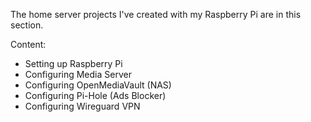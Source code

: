 The home server projects I've created with my Raspberry Pi are in this section.

Content:
- Setting up Raspberry Pi
- Configuring Media Server
- Configuring OpenMediaVault (NAS)
- Configuring Pi-Hole (Ads Blocker)
- Configuring Wireguard VPN

